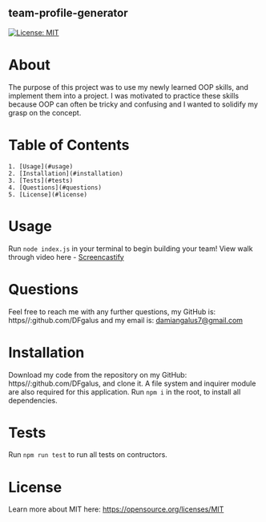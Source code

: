 ## team-profile-generator
   [![License: MIT](https://img.shields.io/badge/License-MIT-yellow.svg)](https://opensource.org/licenses/MIT)
  
  # About
  
   The purpose of this project was to use my newly learned OOP skills, and implement them into a project.  I was motivated to practice these skills because OOP can often be tricky and confusing and I wanted to solidify my grasp on the concept.
  
  # Table of Contents
    1. [Usage](#usage)
    2. [Installation](#installation)
    3. [Tests](#tests)
    4. [Questions](#questions)
    5. [License](#license)
  
  # Usage
  
   Run `node index.js` in your terminal to begin building your team! View walk through video here - [Screencastify](https://drive.google.com/file/d/1tWZNaLaSKDgV-UohblVVEdnwex9nPzDj/view)<br>

  # Questions
  
   Feel free to reach me with any further questions, my GitHub is: https//:github.com/DFgalus and my email is: damiangalus7@gmail.com

  # Installation
  
   Download my code from the repository on my GitHub: https//:github.com/DFgalus, and clone it.  A file system and inquirer module are also required for this application. Run `npm i` in the root, to install all dependencies.  
  
  # Tests
  Run `npm run test` to run all tests on contructors.
  
  # License
   Learn more about MIT here: 
   https://opensource.org/licenses/MIT